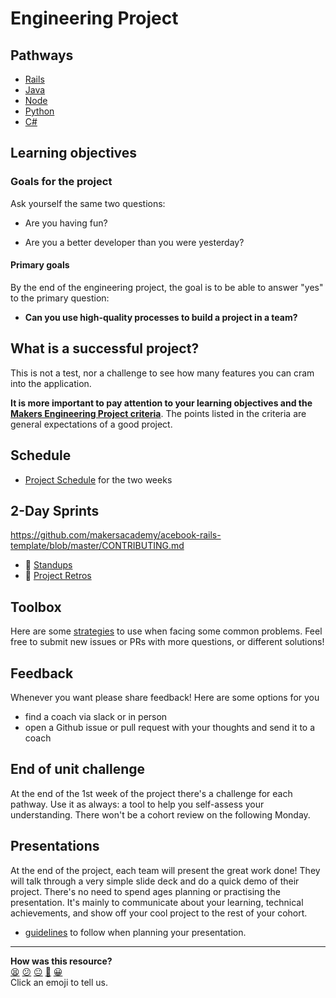 # Engineering Project

## Pathways

- [Rails](./rails)
- [Java](./java)
- [Node](./node)
- [Python](./python)
- [C#](./csharp)

## Learning objectives

### Goals for the project

Ask yourself the same two questions:

* Are you having fun?

* Are you a better developer than you were yesterday?

#### Primary goals

By the end of the engineering project, the goal is to be able to answer "yes" to the primary question:

* **Can you use high-quality processes to build a project in a team?**


## What is a successful project?

This is not a test, nor a challenge to see how many features you can cram into the application.

**It is more important to pay attention to your learning objectives and the [Makers Engineering Project criteria](https://github.com/makersacademy/course/blob/master/final_projects/project_criteria.md)**. The points listed in the criteria are general expectations of a good project.

## Schedule

- [Project Schedule](./week_schedule.md) for the two weeks


## 2-Day Sprints

https://github.com/makersacademy/acebook-rails-template/blob/master/CONTRIBUTING.md

- :pill: [Standups](../pills/student_standups.md)
- :pill: [Project Retros](../pills/project_retrospective.md)

## Toolbox

Here are some [strategies](./toolbox.md) to use when facing some common problems. Feel free to submit new issues or PRs with more questions, or different solutions!

## Feedback

Whenever you want please share feedback! Here are some options for you
 - find a coach via slack or in person
 - open a Github issue or pull request with your thoughts and send it to a coach

## End of unit challenge

At the end of the 1st week of the project there's a challenge for each pathway. Use it as always: a tool to help you self-assess your understanding. There won't be a cohort review on the following Monday.

## Presentations

At the end of the project, each team will present the great work done!  They will talk through a very simple slide deck and do a quick demo of their project.  There's no need to spend ages planning or practising the presentation.  It's mainly to communicate about your learning, technical achievements, and show off your cool project to the rest of your cohort.

- [guidelines](./presentation_guidelines.md) to follow when planning your presentation.

<!-- BEGIN GENERATED SECTION DO NOT EDIT -->

---

**How was this resource?**  
[😫](https://airtable.com/shrUJ3t7KLMqVRFKR?prefill_Repository=course&prefill_File=engineering_projects/README.md&prefill_Sentiment=😫) [😕](https://airtable.com/shrUJ3t7KLMqVRFKR?prefill_Repository=course&prefill_File=engineering_projects/README.md&prefill_Sentiment=😕) [😐](https://airtable.com/shrUJ3t7KLMqVRFKR?prefill_Repository=course&prefill_File=engineering_projects/README.md&prefill_Sentiment=😐) [🙂](https://airtable.com/shrUJ3t7KLMqVRFKR?prefill_Repository=course&prefill_File=engineering_projects/README.md&prefill_Sentiment=🙂) [😀](https://airtable.com/shrUJ3t7KLMqVRFKR?prefill_Repository=course&prefill_File=engineering_projects/README.md&prefill_Sentiment=😀)  
Click an emoji to tell us.

<!-- END GENERATED SECTION DO NOT EDIT -->
